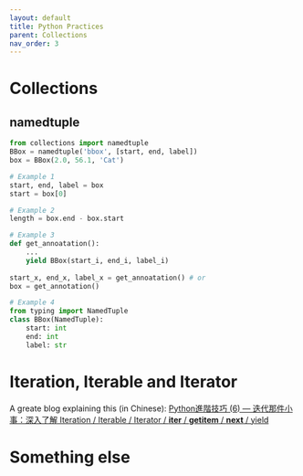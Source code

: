 ```yaml
---
layout: default
title: Python Practices
parent: Collections
nav_order: 3
---
```


# Collections
## namedtuple
```python
from collections import namedtuple
BBox = namedtuple('bbox', [start, end, label])
box = BBox(2.0, 56.1, 'Cat')

# Example 1
start, end, label = box
start = box[0]

# Example 2
length = box.end - box.start

# Example 3
def get_annoatation():
    ...
    yield BBox(start_i, end_i, label_i)
    
start_x, end_x, label_x = get_annoatation() # or
box = get_annotation()

# Example 4
from typing import NamedTuple
class BBox(NamedTuple):
    start: int
    end: int
    label: str
```

# Iteration, Iterable and Iterator

A greate blog explaining this (in Chinese): [Python進階技巧 (6) — 迭代那件小事：深入了解 Iteration / Iterable / Iterator / __iter__ / __getitem__ / __next__ / yield](https://medium.com/citycoddee/python%E9%80%B2%E9%9A%8E%E6%8A%80%E5%B7%A7-6-%E8%BF%AD%E4%BB%A3%E9%82%A3%E4%BB%B6%E5%B0%8F%E4%BA%8B-%E6%B7%B1%E5%85%A5%E4%BA%86%E8%A7%A3-iteration-iterable-iterator-iter-getitem-next-fac5b4542cf4)

# Something else
